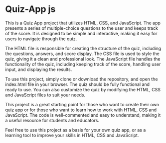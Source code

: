 # Quiz-App js

This is a Quiz App project that utilizes HTML, CSS, and JavaScript. The app presents a series of multiple-choice questions to the user and keeps track of the score. It is designed to be simple and interactive, making it easy for users to navigate through the quiz.

The HTML file is responsible for creating the structure of the quiz, including the questions, answers, and score display. The CSS file is used to style the quiz, giving it a clean and professional look. The JavaScript file handles the functionality of the quiz, including keeping track of the score, handling user input, and displaying the results.

To use this project, simply clone or download the repository, and open the index.html file in your browser. The quiz should be fully functional and ready to use. You can also customize the quiz by modifying the HTML, CSS and JavaScript files to suit your needs.

This project is a great starting point for those who want to create their own quiz app or for those who want to learn how to work with HTML, CSS and JavaScript. The code is well-commented and easy to understand, making it a useful resource for students and educators.

Feel free to use this project as a basis for your own quiz app, or as a learning tool to improve your skills in HTML, CSS and JavaScript.



